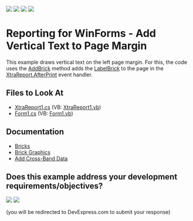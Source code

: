 <!-- default badges list -->
![](https://img.shields.io/endpoint?url=https://codecentral.devexpress.com/api/v1/VersionRange/128598234/22.2.3%2B)
[![](https://img.shields.io/badge/Open_in_DevExpress_Support_Center-FF7200?style=flat-square&logo=DevExpress&logoColor=white)](https://supportcenter.devexpress.com/ticket/details/T457705)
[![](https://img.shields.io/badge/📖_How_to_use_DevExpress_Examples-e9f6fc?style=flat-square)](https://docs.devexpress.com/GeneralInformation/403183)
[![](https://img.shields.io/badge/💬_Leave_Feedback-feecdd?style=flat-square)](#does-this-example-address-your-development-requirementsobjectives)
<!-- default badges end -->
# Reporting for WinForms - Add Vertical Text to Page Margin


This example draws vertical text on the left page margin. For this, the code uses the [AddBrick](https://docs.devexpress.com/CoreLibraries/DevExpress.XtraPrinting.Page.AddBrick(DevExpress.XtraPrinting.VisualBrick)) method adds the [LabelBrick](https://docs.devexpress.com/CoreLibraries/DevExpress.XtraPrinting.LabelBrick) to the page in the [XtraReport.AfterPrint](https://docs.devexpress.com/XtraReports/DevExpress.XtraReports.UI.XRControl.AfterPrint) event handler.

## Files to Look At

* [XtraReport1.cs](./CS/T457705/XtraReport1.cs) (VB: [XtraReport1.vb](./VB/T457705/XtraReport1.vb))
* [Form1.cs](./CS/T457705/Form1.cs) (VB: [Form1.vb](./VB/T457705/Form1.vb))

## Documentation

* [Bricks](https://docs.devexpress.com/WindowsForms/88/controls-and-libraries/printing-exporting/concepts/basic-terms/bricks)
* [Brick Graphics](https://docs.devexpress.com/WindowsForms/88/controls-and-libraries/printing-exporting/concepts/basic-terms/bricks)
* [Add Cross-Band Data](https://docs.devexpress.com/XtraReports/401300/create-reports/create-a-report-with-cross-band-content-and-populated-empty-space)



<!-- feedback -->
## Does this example address your development requirements/objectives?

[<img src="https://www.devexpress.com/support/examples/i/yes-button.svg"/>](https://www.devexpress.com/support/examples/survey.xml?utm_source=github&utm_campaign=reporting-winforms-add-vertical-brick&~~~was_helpful=yes) [<img src="https://www.devexpress.com/support/examples/i/no-button.svg"/>](https://www.devexpress.com/support/examples/survey.xml?utm_source=github&utm_campaign=reporting-winforms-add-vertical-brick&~~~was_helpful=no)

(you will be redirected to DevExpress.com to submit your response)
<!-- feedback end -->
